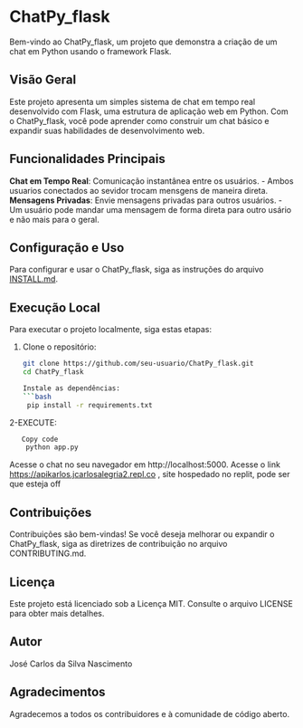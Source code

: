 # ChatPy_flask

Bem-vindo ao ChatPy_flask, um projeto que demonstra a criação
de um chat em Python usando o framework Flask.


## Visão Geral

Este projeto apresenta um simples sistema de chat em tempo real desenvolvido com Flask,
uma estrutura de aplicação web em Python. Com o ChatPy_flask,
você pode aprender como construir um chat básico e expandir suas habilidades de desenvolvimento web.

## Funcionalidades Principais

**Chat em Tempo Real**: Comunicação instantânea entre os usuários.
    - Ambos usuarios conectados ao sevidor trocam mensgens de maneira direta.
 **Mensagens Privadas**: Envie mensagens privadas para outros usuários.
    - Um usuário pode mandar uma mensagem de forma direta para outro usário e não mais para o geral.


## Configuração e Uso

Para configurar e usar o ChatPy_flask, siga as instruções do arquivo [INSTALL.md](INSTALL.md).

## Execução Local

Para executar o projeto localmente, siga estas etapas:

1. Clone o repositório:

   ```bash
   git clone https://github.com/seu-usuario/ChatPy_flask.git
   cd ChatPy_flask

   Instale as dependências:
   ```bash
    pip install -r requirements.txt
2-EXECUTE:  
   ```bash
      Copy code
       python app.py
   ```

Acesse o chat no seu navegador em http://localhost:5000.
Acesse o link https://apikarlos.jcarlosalegria2.repl.co , site hospedado no replit, pode ser que esteja  off

## Contribuições
 Contribuições são bem-vindas! Se você deseja melhorar ou expandir o ChatPy_flask, siga as diretrizes de contribuição no arquivo CONTRIBUTING.md.

## Licença
  Este projeto está licenciado sob a Licença MIT. Consulte o arquivo LICENSE para obter mais detalhes.

## Autor
   José Carlos da Silva Nascimento

## Agradecimentos
Agradecemos a todos os contribuidores e à comunidade de código aberto.
 




